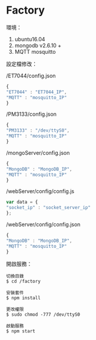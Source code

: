 # Factory

環境：

1. ubuntu16.04
2. mongodb v2.6.10 +
3. MQTT mosquitto

設定檔修改：

/ET7044/config.json

```js
{
"ET7044" : "ET7044_IP",
"MQTT" : "mosquitto_IP"
}
```

/PM3133/config.json

```js
{
"PM3133" : "/dev/ttyS0",
"MQTT" : "mosquitto_IP"
}
```

/mongoServer/config.json

```js
{
"MongoDB" : "MongoDB_IP",
"MQTT" : "mosquitto_IP"
}
```

/webServer/config/config.js

```js
var data = {
"socket_ip" : "socket_server_ip"
};
```

/webServer/config/config.json

```js
{
"MongoDB" : "MongoDB_IP",
"MQTT" : "mosquitto_IP"
}
```

開啟服務：

```
切換目錄
$ cd /factory

安裝套件
$ npm install

更改權限
$ sudo chmod -777 /dev/ttyS0

啟動服務
$ npm start
```

